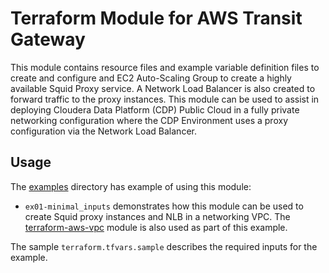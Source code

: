 # Terraform Module for AWS Transit Gateway

This module contains resource files and example variable definition files to create and configure and EC2 Auto-Scaling Group to create a highly available Squid Proxy service. A Network Load Balancer is also created to forward traffic to the proxy instances. This module can be used to assist in deploying Cloudera Data Platform (CDP) Public Cloud in a fully private networking configuration where the CDP Environment uses a proxy configuration via the Network Load Balancer.

## Usage

The [examples](./examples) directory has example of using this module:

* `ex01-minimal_inputs` demonstrates how this module can be used to create Squid proxy instances and NLB in a networking VPC. The [terraform-aws-vpc](../../../terraform-aws-vpc/README.md) module is also used as part of this example.

The sample `terraform.tfvars.sample` describes the required inputs for the example.
